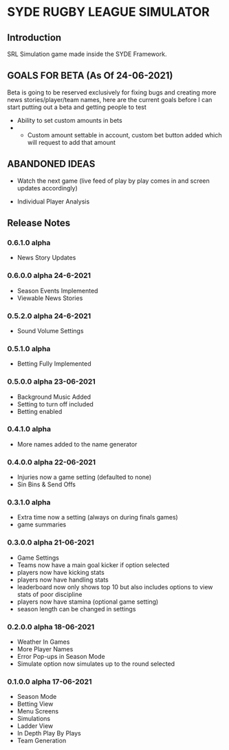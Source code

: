 # SYDE RUGBY LEAGUE SIMULATOR

## Introduction

SRL Simulation game made inside the SYDE Framework.

## GOALS FOR BETA (As Of 24-06-2021)

Beta is going to be reserved exclusively for fixing bugs and creating more news stories/player/team names, here are the current goals before I can start putting out a beta and getting people to test

- Ability to set custom amounts in bets
- - Custom amount settable in account, custom bet button added which will request to add that amount


## ABANDONED IDEAS

- Watch the next game (live feed of play by play comes in and screen updates accordingly)

- Individual Player Analysis

## Release Notes

###  0.6.1.0 alpha
- News Story Updates

###  0.6.0.0 alpha 24-6-2021
- Season Events Implemented
- Viewable News Stories

###  0.5.2.0 alpha 24-6-2021
- Sound Volume Settings

###  0.5.1.0 alpha 
- Betting Fully Implemented

###  0.5.0.0 alpha 23-06-2021
- Background Music Added
- Setting to turn off included
- Betting enabled

###  0.4.1.0 alpha
- More names added to the name generator

###  0.4.0.0 alpha 22-06-2021
- Injuries now a game setting (defaulted to none)
- Sin Bins & Send Offs

###	 0.3.1.0 alpha
- Extra time now a setting (always on during finals games)
- game summaries

###  0.3.0.0 alpha 21-06-2021
- Game Settings
- Teams now have a main goal kicker if option selected
- players now have kicking stats
- players now have handling stats
- leaderboard now only shows top 10 but also includes options to view stats of poor discipline
- players now have stamina (optional game setting)
- season length can be changed in settings

###  0.2.0.0 alpha 18-06-2021
- Weather In Games
- More Player Names
- Error Pop-ups in Season Mode
- Simulate option now simulates up to the round selected

###  0.1.0.0 alpha 17-06-2021
- Season Mode
- Betting View
- Menu Screens
- Simulations
- Ladder View
- In Depth Play By Plays
- Team Generation